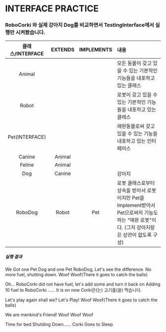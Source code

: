 INTERFACE PRACTICE
==================

### RoboCorki 와 실제 강아지 Dog를 비교하면서 TestingInterface에서 실행만 시켜봤습니다.

|클래스/INTERFACE|EXTENDS|IMPLEMENTS|내용|
|:-:|:-:|:-:|:---|
|Animal|||모든 동물이 갖고 있을 수 있는 기본적인 기능들을 내포하고 있는 클래스|
|Robot|||로봇이 갖고 있을 수 있는 기본적인 기능들을 내포하고 있는 클래스|
|Pet(INTERFACE)|||애완동물로써 갖고 있을 수 있는 기능을 내포하고 있는 인터페이스|
|Canine|Animal|| |
|Feline|Animal|| |
|Dog|Canine||강아지|
|RoboDog|Robot|Pet|로봇 클래스로부터 상속을 받아서 로봇이지만 Pet을 Implement받아서 Pet으로써의 기능도하는 "애완 로봇"이다. (그저 강아지랑은 상관이 없도록 구성)|

##### 실행 결과

We Got one Pet Dog and one Pet RoboDog, Let's see the difference.
No more fuel, shutting down.
Woof Woof(There it goes to catch the balls)

Oh... RoboCorki did not have fuel, let's add some and turn it back on
Adding 10 fuel to RoboCorki
...... It is on now
Corki은(는) 고기를(을) 먹습니다.

Let's play again shall we?
Let's Play!
Woof Woof(There it goes to catch the balls)

We are menkind's Friend!
Woof Woof Woof

Time for bed
Shutding Down......
Corki Goes to Sleep
